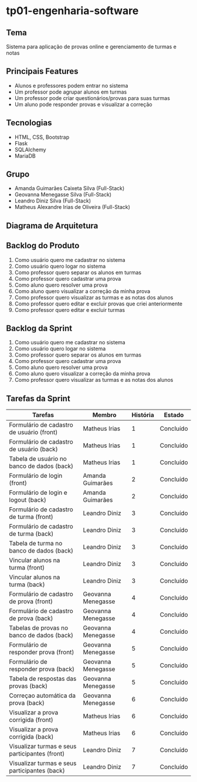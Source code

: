 # tp01-engenharia-software

## Tema  
Sistema para aplicação de provas online e gerenciamento de turmas e notas  

## Principais Features  
* Alunos e professores podem entrar no sistema 
* Um professor pode agrupar alunos em turmas  
* Um professor pode criar questionários/provas para suas turmas  
* Um aluno pode responder provas e visualizar a correção

## Tecnologias  
* HTML, CSS, Bootstrap
* Flask  
* SQLAlchemy
* MariaDB

## Grupo
* Amanda Guimarães Caixeta Silva (Full-Stack)  
* Geovanna Menegasse Silva (Full-Stack)  
* Leandro Diniz Silva (Full-Stack)  
* Matheus Alexandre Irias de Oliveira (Full-Stack)

## Diagrama de Arquitetura  


## Backlog do Produto
1. Como usuário quero me cadastrar no sistema
2. Como usuário quero logar no sistema
3. Como professor quero separar os alunos em turmas
4. Como professor quero cadastrar uma prova
5. Como aluno quero resolver uma prova
6. Como aluno quero visualizar a correção da minha prova
7. Como professor quero visualizar as turmas e as notas dos alunos
8. Como professor quero editar e excluir provas que criei anteriormente
9. Como professor quero editar e excluir turmas

## Backlog da Sprint
1. Como usuário quero me cadastrar no sistema
2. Como usuário quero logar no sistema
3. Como professor quero separar os alunos em turmas
4. Como professor quero cadastrar uma prova
5. Como aluno quero resolver uma prova
6. Como aluno quero visualizar a correção da minha prova
7. Como professor quero visualizar as turmas e as notas dos alunos

## Tarefas da Sprint

|Tarefas                                           |Membro            |História    |Estado        |
|------------------------------------------------- |------------------|------------|--------------|
| Formulário de cadastro de usuário      (front)   |Matheus Irias     |     1      |   Concluído  |
| Formulário de cadastro de usuário       (back)   |Matheus Irias     |     1      |   Concluído  |
| Tabela de usuário no banco de dados     (back)   |Matheus Irias     |     1      |   Concluído  |
| Formulário de login                    (front)   |Amanda Guimarães  |     2      |   Concluído  |
| Formulário de login e logout            (back)   |Amanda Guimarães  |     2      |   Concluído  |
| Formulário de cadastro de turma        (front)   |Leandro Diniz     |     3      |   Concluído  |
| Formulário de cadastro de turma         (back)   |Leandro Diniz     |     3      |   Concluído  |
| Tabela de turma no banco de dados       (back)   |Leandro Diniz     |     3      |   Concluído  |
| Vincular alunos na turma               (front)   |Leandro Diniz     |     3      |   Concluído  |
| Vincular alunos na turma                (back)   |Leandro Diniz     |     3      |   Concluído  |
| Formulário de cadastro de prova        (front)   |Geovanna Menegasse|     4      |   Concluído  |
| Formulário de cadastro de prova         (back)   |Geovanna Menegasse|     4      |   Concluído  |
| Tabelas de provas no banco de dados     (back)   |Geovanna Menegasse|     4      |   Concluído  |
| Formulário de responder prova          (front)   |Geovanna Menegasse|     5      |   Concluído  |
| Formulário de responder prova           (back)   |Geovanna Menegasse|     5      |   Concluído  |
| Tabela de respostas das provas          (back)   |Geovanna Menegasse|     5      |   Concluído  |
| Correçao automática da prova            (back)   |Geovanna Menegasse|     6      |   Concluído  |
| Visualizar a prova corrigida           (front)   |Matheus Irias     |     6      |   Concluído  |
| Visualizar a prova corrigida            (back)   |Matheus Irias     |     6      |   Concluído  |
| Visualizar turmas e seus participantes (front)   |Leandro Diniz     |     7      |   Concluído  |
| Visualizar turmas e seus participantes  (back)   |Leandro Diniz     |     7      |   Concluído  |
